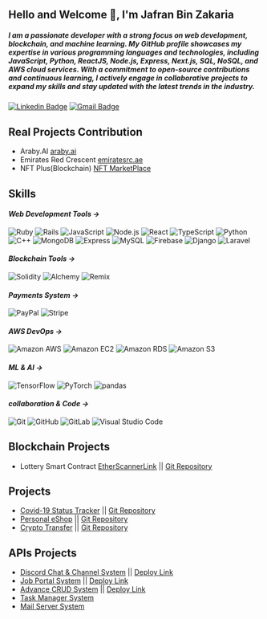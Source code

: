 ## Hello and Welcome 👋, I'm Jafran Bin Zakaria

##### I am a passionate developer with a strong focus on web development, blockchain, and machine learning. My GitHub profile showcases my expertise in various programming languages and technologies, including JavaScript, Python, ReactJS, Node.js, Express, Next.js, SQL, NoSQL, and AWS cloud services. With a commitment to open-source contributions and continuous learning, I actively engage in collaborative projects to expand my skills and stay updated with the latest trends in the industry.
[![Linkedin Badge](https://img.shields.io/badge/JafranBinZakaria-black?style=flat-square&logo=Linkedin&logoColor=white&link=https://www.linkedin.com/in/jafran-bin-zakaria/)](https://www.linkedin.com/in/jafran-bin-zakaria/)
[![Gmail Badge](https://img.shields.io/badge/-jafranbinzakaria@gmail.com-black?style=flat-square&logo=Gmail&logoColor=white&link=mailto:jafranbinzakaria@gmail.com)](mailto:jafranbinzakaria@gmail.com)

## Real Projects Contribution
* Araby.AI [araby.ai](https://www.araby.ai)
* Emirates Red Crescent [emiratesrc.ae](https://www.emiratesrc.ae/)
* NFT Plus(Blockchain) [NFT MarketPlace](https://nft-plus.me/)



## Skills

#### *Web Development Tools ->*
![Ruby](https://img.shields.io/static/v1?style=for-the-badge&message=Ruby&color=black&logo=Ruby&logoColor=FF0000&label=)
![Rails](https://img.shields.io/static/v1?style=for-the-badge&message=Ruby+on+Rails&color=black&logo=Ruby+on+Rails&logoColor=FF0000&label=)
![JavaScript](https://img.shields.io/static/v1?style=for-the-badge&message=JavaScript&color=black&logo=JavaScript&logoColor=FFFF00&label=)
![Node.js](https://img.shields.io/static/v1?style=for-the-badge&message=Node.js&color=black&logo=Node.js&logoColor=008000&label=)
![React](https://img.shields.io/static/v1?style=for-the-badge&message=React&color=black&logo=React&logoColor=ADD8E6&label=)
![TypeScript](https://img.shields.io/static/v1?style=for-the-badge&message=TypeScript&color=black&logo=TypeScript&logoColor=FFFFFF&label=)
![Python](https://img.shields.io/static/v1?style=for-the-badge&message=Python&color=black&logo=Python&logoColor=FFFFFF&label=)
![C++](https://img.shields.io/static/v1?style=for-the-badge&message=C%2B%2B&color=black&logo=C%2B%2B&logoColor=FFFFFF&label=)
![MongoDB](https://img.shields.io/static/v1?style=for-the-badge&message=MongoDB&color=black&logo=MongoDB&logoColor=008000&label=)
![Express](https://img.shields.io/static/v1?style=for-the-badge&message=Express&color=black&logo=Express&logoColor=FFFFFF&label=)
![MySQL](https://img.shields.io/static/v1?style=for-the-badge&message=MySQL&color=black&logo=MySQL&logoColor=ADD8E6&label=)
![Firebase](https://img.shields.io/static/v1?style=for-the-badge&message=Firebase&color=black&logo=Firebase&logoColor=FFFF00&label=)
![Django](https://img.shields.io/static/v1?style=for-the-badge&message=Django&color=black&logo=Django&logoColor=FFFFFF&label=)
![Laravel](https://img.shields.io/static/v1?style=for-the-badge&message=Laravel&color=black&logo=Laravel&logoColor=FF0000&label=)

#### *Blockchain Tools ->*
![Solidity](https://img.shields.io/static/v1?style=for-the-badge&message=Solidity&color=black&logo=Solidity&logoColor=FFFFFF&label=)
![Alchemy](https://img.shields.io/static/v1?style=for-the-badge&message=Alchemy&color=black&logo=Alchemy&logoColor=FFFFFF&label=)
![Remix](https://img.shields.io/static/v1?style=for-the-badge&message=Remix&color=000000&logo=Remix&logoColor=FFFFFF&label=)

#### *Payments System ->*
![PayPal](https://img.shields.io/static/v1?style=for-the-badge&message=PayPal&color=black&logo=PayPal&logoColor=FFFFFF&label=)
![Stripe](https://img.shields.io/static/v1?style=for-the-badge&message=Stripe&color=black&logo=Stripe&logoColor=FFFFFF&label=)

#### *AWS DevOps ->*
![Amazon AWS](https://img.shields.io/static/v1?style=for-the-badge&message=Amazon+AWS&color=black&logo=Amazon+AWS&logoColor=FFFFFF&label=)
![Amazon EC2](https://img.shields.io/static/v1?style=for-the-badge&message=Amazon+EC2&color=black&logo=Amazon+EC2&logoColor=FFFFFF&label=)
![Amazon RDS](https://img.shields.io/static/v1?style=for-the-badge&message=Amazon+RDS&color=black&logo=Amazon+RDS&logoColor=FFFFFF&label=)
![Amazon S3](https://img.shields.io/static/v1?style=for-the-badge&message=Amazon+S3&color=black&logo=Amazon+S3&logoColor=FFFFFF&label=)

#### *ML & AI ->*
![TensorFlow](https://img.shields.io/static/v1?style=for-the-badge&message=TensorFlow&color=black&logo=TensorFlow&logoColor=FFFFFF&label=)
![PyTorch](https://img.shields.io/static/v1?style=for-the-badge&message=PyTorch&color=black&logo=PyTorch&logoColor=FFFFFF&label=)
![pandas](https://img.shields.io/static/v1?style=for-the-badge&message=pandas&color=black&logo=pandas&logoColor=FFFFFF&label=)

#### *collaboration & Code ->*
![Git](https://img.shields.io/static/v1?style=for-the-badge&message=Git&color=black&logo=Git&logoColor=FFFFFF&label=)
![GitHub](https://img.shields.io/static/v1?style=for-the-badge&message=GitHub&color=black&logo=GitHub&logoColor=FFFFFF&label=)
![GitLab](https://img.shields.io/static/v1?style=for-the-badge&message=GitLab&color=black&logo=GitLab&logoColor=FFFFFF&label=)
![Visual Studio Code](https://img.shields.io/static/v1?style=for-the-badge&message=Visual+Studio+Code&color=black&logo=Visual+Studio+Code&logoColor=FFFFFF&label=)

## Blockchain Projects
* Lottery Smart Contract [EtherScannerLink](https://goerli.etherscan.io/address/0x5c53d8e8F751A406CD24C4BB0f5f33f13d84acF1) || [Git Repository](https://github.com/Jaifan/Lottery-smart-contract)

## Projects 
* [Covid-19 Status Tracker](https://jaifan.github.io/covid-tracking-app/) || [Git Repository](https://github.com/Jaifan/covid-19-tracker)
* [Personal eShop](https://jaifan.github.io/web-commerce/#/) || [Git Repository](https://github.com/Jaifan/web-shop)
* [Crypto Transfer](https://jaifan.github.io/krpto_webapp/) || [Git Repository](https://github.com/Jaifan/Crypto_webApp)

## APIs Projects
* [Discord Chat & Channel System](https://github.com/Jaifan/Discord-Chat-Channel-room-system-API-) || [Deploy Link](https://discord-system-jaifan.herokuapp.com/)
* [Job Portal System](https://github.com/Jaifan/job-api) || [Deploy Link](https://job-api-jaifan.herokuapp.com/)
* [Advance CRUD System](https://github.com/Jaifan/Store-API) || [Deploy Link](https://product-crud-api-jaifan.herokuapp.com/)
* [Task Manager System](https://github.com/Jaifan/Task_Manager)
* [Mail Server System](https://github.com/Jaifan/MailServer) 





